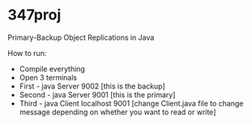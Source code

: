 # 347proj
Primary-Backup Object Replications in Java

How to run:
 * Compile everything
 * Open 3 terminals
 * First - java Server 9002 [this is the backup]
 * Second - java Server 9001 [this is the primary]
 * Third - java Client localhost 9001 [change Client.java file to change message depending on whether you want to read or write]
